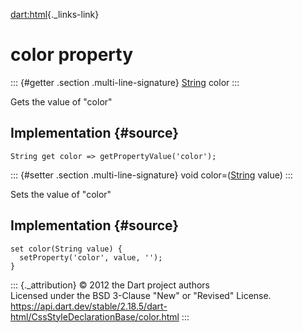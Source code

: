 [dart:html](../../dart-html/dart-html-library){._links-link}

color property
==============

::: {#getter .section .multi-line-signature}
[String](../../dart-core/string-class) color
:::

Gets the value of \"color\"

Implementation {#source}
--------------

``` {.language-dart data-language="dart"}
String get color => getPropertyValue('color');
```

::: {#setter .section .multi-line-signature}
void color=([String](../../dart-core/string-class) value)
:::

Sets the value of \"color\"

Implementation {#source}
--------------

``` {.language-dart data-language="dart"}
set color(String value) {
  setProperty('color', value, '');
}
```

::: {._attribution}
© 2012 the Dart project authors\
Licensed under the BSD 3-Clause \"New\" or \"Revised\" License.\
<https://api.dart.dev/stable/2.18.5/dart-html/CssStyleDeclarationBase/color.html>
:::
